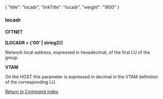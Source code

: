 {
    "title": "locadr",
    "linkTitle": "locadr",
    "weight": "1800"
}<span id="locadr"></span>

### locadr

#### CFTNET

****[LOCADR = {‘00’ &#124; string2}]****

Network local address, expressed
in hexadecimal, of the first LU of the group.

****VTAM****

On the HOST this parameter is expressed in decimal in the VTAM definition
of the corresponding LU.

[Return to Command index](../../)
